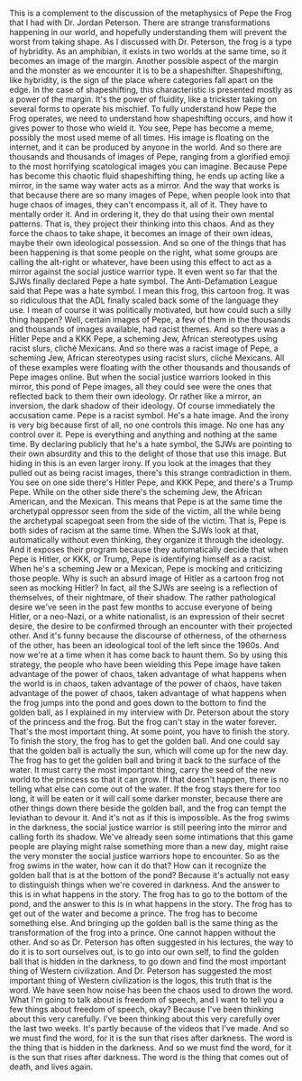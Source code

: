  This is a complement to the discussion of the metaphysics of Pepe the Frog that I had with Dr. Jordan Peterson. There are strange transformations happening in our world, and hopefully understanding them will prevent the worst from taking shape. As I discussed with Dr. Peterson, the frog is a type of hybridity. As an amphibian, it exists in two worlds at the same time, so it becomes an image of the margin. Another possible aspect of the margin and the monster as we encounter it is to be a shapeshifter. Shapeshifting, like hybridity, is the sign of the place where categories fall apart on the edge. In the case of shapeshifting, this characteristic is presented mostly as a power of the margin. It's the power of fluidity, like a trickster taking on several forms to operate his mischief. To fully understand how Pepe the Frog operates, we need to understand how shapeshifting occurs, and how it gives power to those who wield it. You see, Pepe has become a meme, possibly the most used meme of all times. His image is floating on the internet, and it can be produced by anyone in the world. And so there are thousands and thousands of images of Pepe, ranging from a glorified emoji to the most horrifying scatological images you can imagine. Because Pepe has become this chaotic fluid shapeshifting thing, he ends up acting like a mirror, in the same way water acts as a mirror. And the way that works is that because there are so many images of Pepe, when people look into that huge chaos of images, they can't encompass it, all of it. They have to mentally order it. And in ordering it, they do that using their own mental patterns. That is, they project their thinking into this chaos. And as they force the chaos to take shape, it becomes an image of their own ideas, maybe their own ideological possession. And so one of the things that has been happening is that some people on the right, what some groups are calling the alt-right or whatever, have been using this effect to act as a mirror against the social justice warrior type. It even went so far that the SJWs finally declared Pepe a hate symbol. The Anti-Defamation League said that Pepe was a hate symbol. I mean this frog, this cartoon frog. It was so ridiculous that the ADL finally scaled back some of the language they use. I mean of course it was politically motivated, but how could such a silly thing happen? Well, certain images of Pepe, a few of them in the thousands and thousands of images available, had racist themes. And so there was a Hitler Pepe and a KKK Pepe, a scheming Jew, African stereotypes using racist slurs, cliché Mexicans. And so there was a racist image of Pepe, a scheming Jew, African stereotypes using racist slurs, cliché Mexicans. All of these examples were floating with the other thousands and thousands of Pepe images online. But when the social justice warriors looked in this mirror, this pond of Pepe images, all they could see were the ones that reflected back to them their own ideology. Or rather like a mirror, an inversion, the dark shadow of their ideology. Of course immediately the accusation came. Pepe is a racist symbol. He's a hate image. And the irony is very big because first of all, no one controls this image. No one has any control over it. Pepe is everything and anything and nothing at the same time. By declaring publicly that he's a hate symbol, the SJWs are pointing to their own absurdity and this to the delight of those that use this image. But hiding in this is an even larger irony. If you look at the images that they pulled out as being racist images, there's this strange contradiction in them. You see on one side there's Hitler Pepe, and KKK Pepe, and there's a Trump Pepe. While on the other side there's the scheming Jew, the African American, and the Mexican. This means that Pepe is at the same time the archetypal oppressor seen from the side of the victim, all the while being the archetypal scapegoat seen from the side of the victim. That is, Pepe is both sides of racism at the same time. When the SJWs look at that, automatically without even thinking, they organize it through the ideology. And it exposes their program because they automatically decide that when Pepe is Hitler, or KKK, or Trump, Pepe is identifying himself as a racist. When he's a scheming Jew or a Mexican, Pepe is mocking and criticizing those people. Why is such an absurd image of Hitler as a cartoon frog not seen as mocking Hitler? In fact, all the SJWs are seeing is a reflection of themselves, of their nightmare, of their shadow. The rather pathological desire we've seen in the past few months to accuse everyone of being Hitler, or a neo-Nazi, or a white nationalist, is an expression of their secret desire, the desire to be confirmed through an encounter with their projected other. And it's funny because the discourse of otherness, of the otherness of the other, has been an ideological tool of the left since the 1960s. And now we're at a time when it has come back to haunt them. So by using this strategy, the people who have been wielding this Pepe image have taken advantage of the power of chaos, taken advantage of what happens when the world is in chaos, taken advantage of the power of chaos, have taken advantage of the power of chaos, taken advantage of what happens when the frog jumps into the pond and goes down to the bottom to find the golden ball, as I explained in my interview with Dr. Peterson about the story of the princess and the frog. But the frog can't stay in the water forever. That's the most important thing. At some point, you have to finish the story. To finish the story, the frog has to get the golden ball. And one could say that the golden ball is actually the sun, which will come up for the new day. The frog has to get the golden ball and bring it back to the surface of the water. It must carry the most important thing, carry the seed of the new world to the princess so that it can grow. If that doesn't happen, there is no telling what else can come out of the water. If the frog stays there for too long, it will be eaten or it will call some darker monster, because there are other things down there beside the golden ball, and the frog can tempt the leviathan to devour it. And it's not as if this is impossible. As the frog swims in the darkness, the social justice warrior is still peering into the mirror and calling forth its shadow. We've already seen some intimations that this game people are playing might raise something more than a new day, might raise the very monster the social justice warriors hope to encounter. So as the frog swims in the water, how can it do that? How can it recognize the golden ball that is at the bottom of the pond? Because it's actually not easy to distinguish things when we're covered in darkness. And the answer to this is in what happens in the story. The frog has to go to the bottom of the pond, and the answer to this is in what happens in the story. The frog has to get out of the water and become a prince. The frog has to become something else. And bringing up the golden ball is the same thing as the transformation of the frog into a prince. One cannot happen without the other. And so as Dr. Peterson has often suggested in his lectures, the way to do it is to sort ourselves out, is to go into our own self, to find the golden ball that is hidden in the darkness, to go down and find the most important thing of Western civilization. And Dr. Peterson has suggested the most important thing of Western civilization is the logos, this truth that is the word. We have seen how noise has been the chaos used to drown the word. What I'm going to talk about is freedom of speech, and I want to tell you a few things about freedom of speech, okay? Because I've been thinking about this very carefully. I've been thinking about this very carefully over the last two weeks. It's partly because of the videos that I've made. And so we must find the word, for it is the sun that rises after darkness. The word is the thing that is hidden in the darkness. And so we must find the word, for it is the sun that rises after darkness. The word is the thing that comes out of death, and lives again.